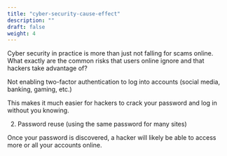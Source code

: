 ```yaml
---
title: "cyber-security-cause-effect"
description: ""
draft: false
weight: 4
---
```



Cyber security in practice is more than just not falling for scams online. What exactly are the common risks that users online ignore and that hackers take advantage of?  

Not enabling two-factor authentication to log into accounts (social media, banking, gaming, etc.) 

This makes it much easier for hackers to crack your password and log in without you knowing. 

2. Password reuse (using the same password for many sites) 

Once your password is discovered, a hacker will likely be able to access more or all your accounts online.
